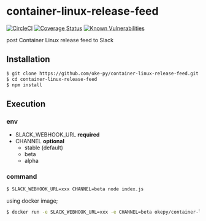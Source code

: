 # container-linux-release-feed

[![CircleCI](https://circleci.com/gh/oke-py/container-linux-release-feed.svg?style=svg)](https://circleci.com/gh/oke-py/container-linux-release-feed)
[![Coverage Status](https://coveralls.io/repos/github/oke-py/container-linux-release-feed/badge.svg?branch=master)](https://coveralls.io/github/oke-py/container-linux-release-feed?branch=master)
[![Known Vulnerabilities](https://snyk.io//test/github/oke-py/container-linux-release-feed/badge.svg?targetFile=package.json)](https://snyk.io//test/github/oke-py/container-linux-release-feed?targetFile=package.json)

post Container Linux release feed to Slack

## Installation

```bash
$ git clone https://github.com/oke-py/container-linux-release-feed.git
$ cd container-linux-release-feed
$ npm install
```

## Execution

### env

- SLACK_WEBHOOK_URL **required**
- CHANNEL **optional**
  - stable (default)
  - beta
  - alpha

### command

```bash
$ SLACK_WEBHOOK_URL=xxx CHANNEL=beta node index.js
```

using docker image;

```bash
$ docker run -e SLACK_WEBHOOK_URL=xxx -e CHANNEL=beta okepy/container-linux-release-feed
```
